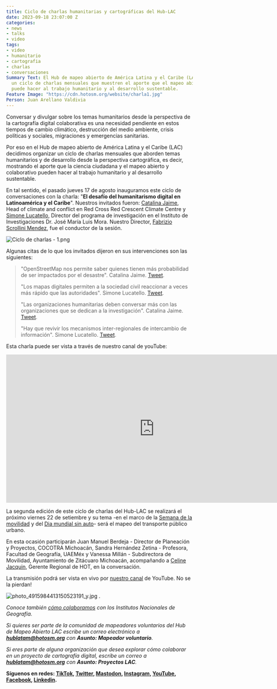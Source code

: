 ```yaml
---
title: Ciclo de charlas humanitarias y cartográficas del Hub-LAC
date: 2023-09-18 23:07:00 Z
categories:
- news
- talks
- video
tags:
- video
- humanitario
- cartografia
- charlas
- conversaciones
Summary Text: El Hub de mapeo abierto de América Latina y el Caribe (LAC) ha organizado
  un ciclo de charlas mensuales que muestren el aporte que el mapeo abierto y colaborativo
  puede hacer al trabajo humanitario y al desarrollo sustentable.
Feature Image: "https://cdn.hotosm.org/website/charla1.jpg"
Person: Juan Arellano Valdivia
---
```


Conversar y divulgar sobre los temas humanitarios desde la perspectiva de la cartografía digital colaborativa es una necesidad pendiente en estos tiempos de cambio climático, destrucción del medio ambiente, crisis políticas y sociales, migraciones y emergencias sanitarias.

Por eso en el Hub de mapeo abierto de América Latina y el Caribe (LAC) decidimos organizar un ciclo de charlas mensuales que aborden temas humanitarios y de desarrollo desde la perspectiva cartográfica, es decir, mostrando el aporte que la ciencia ciudadana y el mapeo abierto y colaborativo pueden hacer al trabajo humanitario y al desarrollo sustentable.

En tal sentido, el pasado jueves 17 de agosto inauguramos este ciclo de conversaciones con la charla: "**El desafío del humanitarismo digital en Latinoamérica y el Caribe**". Nuestros invitados fueron: [Catalina Jaime](https://www.climatecentre.org/staff/catalina-jaime/), Head of climate and conflict en Red Cross Red Crescent Climate Centre y [Simone Lucatello](https://www.institutomora.edu.mx/Investigacion/SimoneLucatello/SitePages/Inicio.aspx), Director del programa de investigación en el Instituto de Investigaciones Dr. José María Luis Mora. Nuestro Director, [Fabrizio Scrollini Mendez](https://www.hotosm.org/people/fabrizio-scrollini/), fue el conductor de la sesión.

![Ciclo de charlas - 1.png](https://cdn.hotosm.org/website/Ciclo+de+charlas+-+1.png)

Algunas citas de lo que los invitados dijeron en sus intervenciones son las siguientes:

> "OpenStreetMap nos permite saber quienes tienen más probabilidad de ser impactados por el desastre". Catalina Jaime. [Tweet](https://twitter.com/mapeoabierto_la/status/1692196940295938056).
>
> "Los mapas digitales permiten a la sociedad civil reaccionar a veces más rápido que las autoridades". Simone Lucatello. [Tweet](https://twitter.com/mapeoabierto_la/status/1692198193604227472).
>
> "Las organizaciones humanitarias deben conversar más con las organizaciones que se dedican a la investigación". Catalina Jaime. [Tweet](https://twitter.com/mapeoabierto_la/status/1692200178013352215).
>
> "Hay que revivir los mecanismos inter-regionales de intercambio de información". Simone Lucatello. [Tweet](https://twitter.com/mapeoabierto_la/status/1692201015032877324).

Esta charla puede ser vista a través de nuestro canal de youTube:

<iframe width="800" height="400" src="https://www.youtube.com/embed/qbjhNFjrYq4" title="YouTube video player" frameborder="0" allow="accelerometer; autoplay; clipboard-write; encrypted-media; gyroscope; picture-in-picture; web-share" allowfullscreen></iframe>


La segunda edición de este ciclo de charlas del Hub-LAC se realizará el próximo viernes 22 de setiembre y su tema -en el marco de la [Semana de la movilidad](https://es.wikipedia.org/wiki/Semana_Europea_de_la_Movilidad) y del [Dia mundial sin auto](https://es.wikipedia.org/wiki/D%C3%ADa_Mundial_Sin_Autom%C3%B3vil)- será el mapeo del transporte público urbano.

En esta ocasión participarán Juan Manuel Berdeja - Director de Planeación y Proyectos, COCOTRA Michoacán, Sandra Hernández Zetina - Profesora, Facultad de Geografía, UAEMéx y Vanessa Millán - Subdirectora de Movilidad, Ayuntamiento de Zitácuaro Michoacán, acompañando a [Celine Jacquin](https://www.hotosm.org/people/celine-jacquin/), Gerente Regional de HOT, en la conversación.

La transmisión podrá ser vista en vivo por [nuestro canal](https://www.youtube.com/@hubmapeoabiertoALC/streams) de YouTube. No se la pierdan!

![photo_4915984413150523191_y.jpg](https://cdn.hotosm.org/website/photo_4915984413150523191_y.jpg)
.

*Conoce también [cómo colaboramos](https://www.hotosm.org/updates/openstreetmap-y-las-cartografias-oficiales/) con los Institutos Nacionales de Geografía.*

*Si quieres ser parte de la comunidad de mapeadores voluntarios del Hub de Mapeo Abierto LAC escribe un correo electrónico a **[hublatam@hotosm.org](mailto:hublatam@hotosm.org)** con **Asunto: Mapeador voluntario**.*

*Si eres parte de alguna organización que desea explorar cómo colaborar en un proyecto de cartografía digital, escribe un correo a **[hublatam@hotosm.org](mailto:hublatam@hotosm.org)** con **Asunto: Proyectos LAC**.*

**Síguenos en redes: [TikTok](https://www.tiktok.com/@mapeoabierto_la?lang=es), [Twitter](https://twitter.com/mapeoabierto_la), [Mastodon](https://mapstodon.space/@mapeoabierto_la), [Instagram](https://www.instagram.com/mapeoabierto_la/), [YouTube](https://www.youtube.com/channel/UCTH6Z_QODJ4NmmBmubS68VA), [Facebook](https://www.facebook.com/Mapeo-abierto-Am%C3%A9rica-Latina-102804808622456/), [Linkedin](https://www.linkedin.com/showcase/91453300/admin/feed/posts/).**